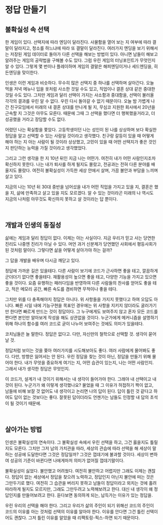 # 정답 만들기

## 불확실성 속 선택

한 게임이 있다. 선택지에 따라 엔딩이 달라진다. 사물함을 열어 보는 지 여부에 따라 결말이 달라지고, 청소를 하느냐에 따라 또 결말이 달라진다. 여러가지 엔딩을 보기 위해서는 저장된 게임 데이터로 돌아가 다른 선택을 해보는 방법이 있다. 아니면 남들이 해보고 알려주는 게임의 공략법을 구해볼 수도 있다. 그럼 우린 게임의 터닝포인트가 무엇인지 알 수 있다. 그렇게 몇 번이나 플레이하며 게임의 결말은 해피엔딩이거나 세드엔딩을, 히든엔딩을 맞이한다.

인생은 이런 게임과 비슷하다. 무수히 많은 선택지 중 하나를 선택하며 살아간다. 오늘 먹을 저녁 메뉴나 입을 옷처럼 사소한 것일 수도 있고, 직업이나 결혼 상대 같은 중대한 것일 수도 있다. 그치만 게임과 달리 선택이 가지는 사소함과 중대함을, 선택이 불러올 각각의 결과를 우린 알 수 없다. 우린 다시 돌아갈 수 없기 때문이다. 오늘 밤 가볍게 나간 친구모임에서 미래의 내 결혼 상대를 만나게 될 지, 무심코 지원한 회사에서 20년을 근속할 지 그것은 아무도 모른다. 때문에 그때 그 선택을 했다면 더 행복했을거라고, 더 성공했을 거라고 장담할 수도 없다.

어렸던 나는 확실함을 쫓았다. 고등학생이던 나는 성인이 된 나를 상상하며 보다 확실한 정답을 알고 선택할 수 있는 사람일 것이라고 생각했다. 친구랑 갈등이 있을 때 어떻게 해야 하는 지 아는 사람이 될 것이라 상상했고, 고민이 있을 때 어떤 선택지가 좋은 것인지 판단하는 능력을 가질 것이라고 생각했었다.

그리고 그런 생각을 한 지 10년 뒤인 지금 나는 어떤가. 여전히 내가 어떤 사람인지조차 확신하지 못한다. 나는 내가 퇴사를 하게 될지도 몰랐고, 전공과는 전혀 다른 분야를 배울지도 몰랐다. 여전히 불확실성이 가득한 세상 안에서 살며, 가끔 불안과 부담을 느끼며 살고 있다.

지금의 나는 10년 뒤 30대 중반을 넘어섰을 내가 어떤 직업을 가지고 있을 지, 결혼은 했을 지, 삶에 만족하고 살고 있을 지도 모르겠다. 알 수 있는 것이라곤 미래의 나 역시도 지금의 나처럼 아무것도 확신하지 못하고 살 것이라는 답 뿐이다.

<br>

## 개발과 인생의 동질성

삶에는 게임과 달리 정답이 없다. 이제는 아는 사실이다. 지금 우리가 믿고 사는 당연한 진리도 나중엔 진리가 아닐 수 있다. 머언 과거 신분제가 당연했던 사회에서 평등사회가 된 것처럼 말이다. 그렇다면 삶을 어떻게 살아가야 하는 걸까?

그 답을 개발을 배우며 다시금 깨닫고 있다.

정답에 가까운 길은 있을테다. 다른 사람이 보기에 코드가 근사하면 좋을 테고, 깔끔하게 군더더기 없다면 좋을테다. 재활용성이 높으면 좋을 테고, 다양한 기능을 가지고 있으면 좋을 것이다. 요즘 유행하는 패러다임을 반영하여 다른 사람들의 찬사를 얻어도 좋을 테고, 적은 메모리 공간, 빠른 속도를 겸비하면 무척이나 좋을 테다.

그치만 위를 다 충족해야지 정답은 아니다. 위 사항들을 가지지 못했다고 하여 오답도 아니다. 빠른 시일 내에 기능구현을 목표인 경우에는 위 사항을 지키지 않더라도 굴러가기만 한다면 빠르게 만드는 것이 정답이다. 그 누구에게도 보여주지 않고 혼자 모든 코드를 짠다면 본인만 알아보게 작성을 해도 상관없을 것이다. 누군가에게 메커니즘을 설명하기 위해 하나의 함수를 여러 코드로 굳이 나누어 보여주는 것에도 의미가 있을테다.

코치님들은 늘 말한다. 정답은 없다고. 다만, 자신만의 철학으로 선택할 것. 생각이 묻어날 것.

정답처럼 보이는 것을 쫒아 여러가지를 시도해보아도 좋다. 여러 사람에게 물어봐도 좋다. 다만, 방향은 잃어서는 안 된다. 우린 정답을 찾는 것이 아닌, 정답을 만들기 위해 물어야 한다. 내가 무엇을 중요하게 여기는 지, 어떤 습관이 있는지, 나는 어떤 사람인지. 그래서 내가 생각한 정답은 무엇인지.

이 코드가, 설계가 내 것이기 위해서는 내 생각이 들어가야 한다. 그래야 내 선택이고 내 것이 된다. 누군가가 왜 이렇게 생각했나요? 물었을 때 그 이유가 허접하기 짝이 없고, 남들에 비해 보잘 것 없어도 내 생각이고 논리면 나의 답이 된다. 답이 틀린 것 같다고 하여도 답이 없는 것보다는 좋다. 잘못된 답이더라도 언젠가는 남들도 인정할 내 답의 초석이 될 것이기 때문에.

<br>

## 살아가는 방법

인생은 불확실성의 연속이다. 그 불확실성 속에서 우린 선택을 하고, 그건 옳을지도 틀릴지도 모른다. 그치만 그저 남의 가치관을 따라, 세상의 관습에 따라 선택을 해 세상이 말하는 성공에 도달한다면 그것은 정답일까? 그것은 껍데기에 불과할 것이다. 세상이 변하여 성공의 기준이 바뀐다면 나에게마저 의미가 없어질 껍데기말이다.

불확실성이 싫었다. 불안했고 어려웠다. 여전히 불안하고 어렵지만 그래도 이제는 괜찮다. 정답이 없는 세상에서 정답을 찾으려 노력하고, 정답인지 아닌지 불안에 떠는 것은 그만두기로 했다. 여전히 그 습관을 버리지 못하고 남들이 정답이라고 외치는 것에 홀려 따라하게 될지도 모르지만, 그래도 그만두려고 노력해보려고 한다. 대신 내 생각이 왜 정답인지를 만들어보려고 한다. 듣다보면 동의하게 되는, 납득가는 이유가 있는 정답을.

우린 우리의 선택을 해야 한다. 그리고 우리가 삶의 주인이 되기 위해선 코드의 주인이 코드의 이유를 아는 것처럼 선택의 이유를 알아야 한다. 이유를 안다면 그건 틀린 선택이어도 괜찮다. 그저 틀린 이유를 알았을 때 리팩토링-픽스-하면 되기 때문이다.
